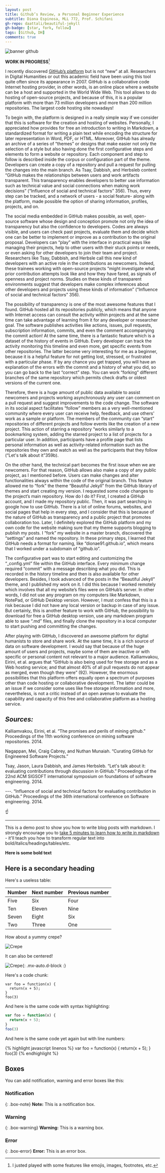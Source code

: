 ```yaml
---
layout: post
title: Github’s Review, a Personal Beginner Experience 
subtitle: Diona Espinosa, MLL 772, Prof. Schifani
gh-repo: daattali/beautiful-jekyll
gh-badge: [star, fork, follow]
tags: [Github, DH]
comments: true
---
```


![banner github](https://portswigger.net/cms/images/54/14/6efb9bc5d143-article-190612-github-body-text.jpg)


**WORK IN PROGRESS**[^1]



I recently discovered [GitHub’s platform](https://pages.github.com/) but is not “new” at all. Researchers in Digital Humanities or out this academic field have been using this tool quite often since its appearance in 2007. GitHub is a collaborative code Internet hosting provider, in other words, is an online place where a website can be a host and supported in the World Wide Web.  This tool allows to do hosting of open-source projects, and because of this, it is a popular platform with more than 73 million developers and more than 200 million repositories. The largest code hosting site nowadays! 

To begin with, the platform is designed in a really simple way if we consider that this is software for the creation and hosting of websites. Personally, I appreciated how provides for free an introduction to writing in Markdown, a standardized format for writing a plain text while encoding the structure for later representation in Word, PDF, or HTML. Moreover, GitHub has already an archive of a series of “themes” or designs that make easier not only the selection of a style but also having done the first configurative steps and elements to form a website or repository. Each component and step to follow is described inside the corpus or configuration part of the theme. Developers can create a copy of a repository and pull a request for pulling the changes into the main branch. As Tsay, Dabbish, and Herbsleb content “GitHub makes the relationships between users and work artifacts transparent. This transparency enables developers to better use information such as technical value and social connections when making work decisions” (“Influence of social and technical factors” 356). Thus, every step can be tracked, and a network of users - a social feature- along with the platform, made possible the option of sharing information, profiles, projects, and on. 

The social media embedded in GitHub makes possible, as well, open-source software whose design and conception promote not only the idea of transparency but also the confidence to developers. Codes are always visible, and users can check past projects, evaluate them and decide which one can be better to implement or improve as a contribution to the original proposal. Developers can “play” with the interface in practical ways like managing their projects, help to other users with their stuck points or needs, or even asking for other developers to join their team and project. Researchers like Tsay, Dabbish, and Herbsle call this new kind of developers with an active role in the contributions as newcomers. Indeed, these trainees working with open-source projects “might investigate what prior contribution attempts look like and how they have fared, as signals of openness and project norms. Studies on these kinds of transparent environments suggest that developers make complex inferences about other developers and projects using these kinds of information” (“Influence of social and technical factors” 356).

The possibility of transparency is one of the most awesome features that I found. GitHub hosted all its repositories publicly, which means that anyone with Internet access can consult the activity within projects and at the same time can take advantage of learning from it for any developer or researcher goal. The software publishes activities like actions, issues, pull requests, subscription information, commits, and even the comment accompanying the commit action! At the same time, there is a fantastic feature which is a dataset of the history of events in GitHub. Every developer can track the activity monitoring this timeline and even more, get specific events from other repositories. The latter become very interesting for me as a beginner, because it is a helpful feature for not getting lost, stressed, or frustrated with a particular phase. If by any chance you get trapped, you will have an explanation of the errors with the commit and a history of what you did, so you can go back to the last “correct” step.  You can work “forking” different branches of the same repository which permits check drafts or oldest versions of the current one. 

Therefore, there is a huge amount of public data available to assist newcomers and projects working asynchronously any user can comment on a pull request and suggest improvements to the code change. The software in its social aspect facilitates “follow” members as a very well-mentioned community where every user can receive help, feedback, and use others' work as a sample or platform. The members of the community can “start” repositories of different projects and follow events like the creation of a new project. This action of starring a repository “works similarly to a bookmarking system, adding the starred project to a list of projects for a particular user. In addition, participants have a profile page that lists personal information as well as activity-related information such as the repositories they own and watch as well as the participants that they follow (“Let's talk about it”359b).

On the other hand, the technical part becomes the first issue when we are newcomers. For that reason, GitHub allows also make a copy of any public project, as I mentioned before. Users can make changes and alter functionalities always within the code of the original branch. This feature allowed me to “fork” the theme “Beautiful Jekyll” from the GitHub library of themes and start creating my version. I requested some code changes to the project’s main repository.
How do I do it?  First, I created a GitHub account, and I made my repository public. Then, it was part searching in google how to use GitHub. There is a lot of online forums, websites, and social pages that help in every step, and I consider that this is because of the nature of GitHub as transparency and a public project that promotes collaboration too. Later, I definitely explored the GitHub platform and my own code for the website making sure that my theme supports blogging to publish my posts. I “fork” my website in a master branch, discovered the “settings” and named the repository. In these primary steps, I learned that GitHub needs a format for naming, like “dionae91.github.io”, which means that I worked under a subdomain of “github.io”. 

The configurative part was to start editing and customizing the “_config.yml”  file within the GitHub interface. Every minimum change required “commit” with a message describing what you did. This is recorded in the history timeline and then is also available for other developers. Besides, I took advanced of the posts in the “Beautiful Jekyll” theme, and I published my work on it. I did this because I worked remotely which involves that all my website’s files were on GitHub’s server. In other words, I did not use any program on my computers like Markdown, NotePad, or GitHub Desktop version. However, I must confess that this is a risk because I did not have any local version or backup in case of any issue. But certainly, this is another feature to work with GitHub, the possibility to download for free a GitHub desktop version, use any markdown program able to save “.md” files, and finally clone the repository in a local computer to start pushing and committing the changes.  

After playing with GitHub, I discovered an awesome platform for digital humanists to store and share work. At the same time, it is a rich source of data on software development. I would say that because of the huge amount of users and projects, maybe some of them are inactive or with specific or personal content not relevant to a major audience. Kalliamvakou, Eirini, et al. argues that “GitHub is also being used for free storage and as a Web hosting service; and that almost 40% of all pull requests do not appear as merged, even though they were” (92). However, the enormous possibilities that this platform offers equally open a spectrum of purposes other than code hosting or collaborative development. The latter could be an issue if we consider some uses like free storage information and more, nevertheless, is not a critic instead of an open avenue to evaluate the capability and capacity of this free and collaborative platform as a hosting service. 


## *Sources:*

Kalliamvakou, Eirini, et al. “The promises and perils of mining github.” Proceedings of the 11th working conference on mining software repositories. 2014.

Nagappan, Mei, Craig Cabrey, and Nuthan Munaiah. “Curating GitHub for Engineered Software Projects.”

Tsay, Jason, Laura Dabbish, and James Herbsleb. “Let's talk about it: evaluating contributions through discussion in GitHub.” Proceedings of the 22nd ACM SIGSOFT international symposium on foundations of software engineering. 2014.

---. “Influence of social and technical factors for evaluating contribution in GitHub.”  Proceedings of the 36th international conference on Software engineering. 2014.


[^1]: I justed played with some features like emojis, images, footnotes, etc. 

:point_up: 

------------------------

This is a demo post to show you how to write blog posts with markdown.  I strongly encourage you to [take 5 minutes to learn how to write in markdown](https://markdowntutorial.com/) - it'll teach you how to transform regular text into bold/italics/headings/tables/etc.

**Here is some bold text**

## Here is a secondary heading

Here's a useless table:

| Number | Next number | Previous number |
| :------ |:--- | :--- |
| Five | Six | Four |
| Ten | Eleven | Nine |
| Seven | Eight | Six |
| Two | Three | One |


How about a yummy crepe?

![Crepe](https://s3-media3.fl.yelpcdn.com/bphoto/cQ1Yoa75m2yUFFbY2xwuqw/348s.jpg)

It can also be centered!

![Crepe](https://s3-media3.fl.yelpcdn.com/bphoto/cQ1Yoa75m2yUFFbY2xwuqw/348s.jpg){: .mx-auto.d-block :}

Here's a code chunk:

~~~
var foo = function(x) {
  return(x + 5);
}
foo(3)
~~~

And here is the same code with syntax highlighting:

```javascript
var foo = function(x) {
  return(x + 5);
}
foo(3)
```

And here is the same code yet again but with line numbers:

{% highlight javascript linenos %}
var foo = function(x) {
  return(x + 5);
}
foo(3)
{% endhighlight %}

## Boxes
You can add notification, warning and error boxes like this:

### Notification

{: .box-note}
**Note:** This is a notification box.

### Warning

{: .box-warning}
**Warning:** This is a warning box.

### Error

{: .box-error}
**Error:** This is an error box.
